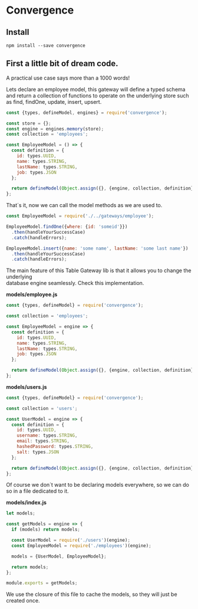 # Convergence

## Install

```
npm install --save convergence
```

## First a little bit of dream code.

A practical use case says more than a 1000 words!

Lets declare an employee model, this gateway will define a typed schema and return a collection of
functions to operate on the underlying store such as find, findOne, update, insert, upsert.

```js
const {types, defineModel, engines} = require('convergence');

const store = {};
const engine = engines.memory(store);
const collection = 'employees';

const EmployeeModel = () => {
  const definition = {
    id: types.UUID,
    name: types.STRING,
    lastName: types.STRING,
    job: types.JSON
  };

  return defineModel(Object.assign({}, {engine, collection, definition}));
};
```

That´s it, now we can call the model methods as we are used to.

```js
const EmployeeModel = require('./../gateways/employee');

EmployeeModel.findOne({where: {id: 'someid'}})
  .then(handleYourSuccessCase)
  .catch(handleErrors);

EmployeeModel.insert({name: 'some name', lastName: 'some last name'})
  .then(handleYourSuccessCase)
  .catch(handleErrors);
```

The main feature of this Table Gateway lib is that it allows you to change the underlying  
database engine seamlessly. Check this implementation.

**models/employee.js**

```js
const {types, defineModel} = require('convergence');

const collection = 'employees';

const EmployeeModel = engine => {
  const definition = {
    id: types.UUID,
    name: types.STRING,
    lastName: types.STRING,
    job: types.JSON
  };

  return defineModel(Object.assign({}, {engine, collection, definition}));
};
```

**models/users.js**
```js
const {types, defineModel} = require('convergence');

const collection = 'users';

const UserModel = engine => {
  const definition = {
    id: types.UUID,
    username: types.STRING,
    email: types.STRING,
    hashedPassword: types.STRING,
    salt: types.JSON
  };

  return defineModel(Object.assign({}, {engine, collection, definition}));
};
```

Of course we don´t want to be declaring models everywhere, so we can do so in
a file dedicated to it.

**models/index.js**
```js
let models;

const getModels = engine => {
  if (models) return models;

  const UserModel = require('./users')(engine);
  const EmployeeModel = require('./employees')(engine);

  models = {UserModel, EmployeeModel};

  return models;
};

module.exports = getModels;
```

We use the closure of this file to cache the models, so they will just be created
once.
